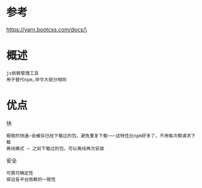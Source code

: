 

# 参考


https://yarn.bootcss.com/docs/\

# 概述

    js依赖管理工具
    用于替代npm,命令大部分相同


# 优点

快

    极致的快速—会缓存已经下载过的包，避免重复下载~~~这特性比npm好多了，不用每次都请求下载 
    离线模式 — 之前下载过的包，可以离线再次安装
    
安全 

    可靠可确定性 
    保证各平台依赖的一致性





